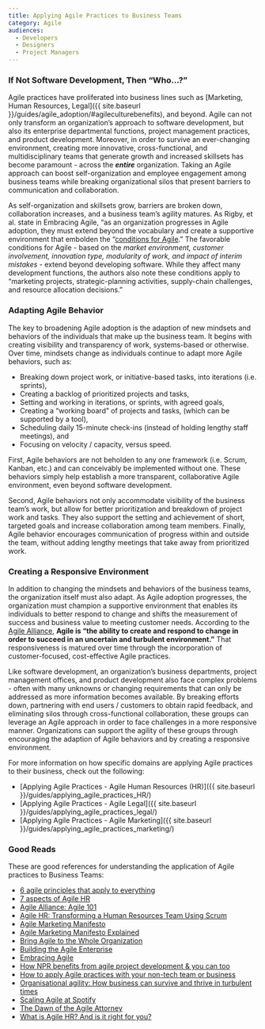 ```yaml
---
title: Applying Agile Practices to Business Teams
category: Agile
audiences:
  - Developers
  - Designers
  - Project Managers
---
```


### If Not Software Development, Then “Who…?”

Agile practices have proliferated into business lines such as [Marketing, Human Resources, Legal]({{ site.baseurl }}/guides/agile_adoption/#agileculturebenefits), and beyond. Agile can not only transform an organization’s approach to software development, but also its enterprise departmental functions, project management practices, and product development. Moreover, in order to survive an ever-changing environment, creating more innovative, cross-functional, and multidisciplinary teams that generate growth and increased skillsets has become paramount - across the _**entire**_ organization. Taking an Agile approach can boost self-organization and employee engagement among business teams while breaking organizational silos that present barriers to communication and collaboration.

As self-organization and skillsets grow, barriers are broken down, collaboration increases, and a business team’s agility matures. As Rigby, et al. state in Embracing Agile, “as an organization progresses in Agile adoption, they must extend beyond the vocabulary and create a supportive environment that embolden the “[conditions for Agile](https://hbr.org/2016/05/embracing-agile).” The favorable conditions for Agile - based on the *market environment, customer involvement, innovation type, modularity of work, and impact of interim mistakes* - extend beyond developing software. While they affect many development functions, the authors also note these conditions apply to “marketing projects, strategic-planning activities, supply-chain challenges, and resource allocation decisions.”


### Adapting Agile Behavior

The key to broadening Agile adoption is the adaption of new mindsets and behaviors of the individuals that make up the business team. It begins with creating visibility and transparency of work, systems-based or otherwise. Over time, mindsets change as individuals continue to adapt more Agile behaviors, such as:

* Breaking down project work, or initiative-based tasks, into iterations (i.e. sprints),
* Creating a backlog of prioritized projects and tasks,
* Setting and working in iterations, or sprints, with agreed goals,
* Creating a “working board” of projects and tasks, (which can be supported by a tool),
* Scheduling daily 15-minute check-ins (instead of holding lengthy staff meetings), and
* Focusing on velocity / capacity, versus speed.

First, Agile behaviors are not beholden to any one framework (i.e. Scrum, Kanban, etc.) and can conceivably be implemented without one. These behaviors simply help establish a more transparent, collaborative Agile environment, even beyond software development.

Second, Agile behaviors not only accommodate visibility of the business team’s work, but allow for better prioritization and breakdown of project work and tasks. They also support the setting and achievement of short, targeted goals and increase collaboration among team members. Finally, Agile behavior encourages communication of progress within and outside the team, without adding lengthy meetings that take away from prioritized work.


### Creating a Responsive Environment

In addition to changing the mindsets and behaviors of the business teams, the organization itself must also adapt. As Agile adoption progresses, the organization must champion a supportive environment that enables its individuals to better respond to change and shifts the measurement of success and business value to meeting customer needs. According to the [Agile Alliance](https://www.agilealliance.org/agile101/), **Agile is “the ability to create and respond to change in order to succeed in an uncertain and turbulent environment.”** That responsiveness is matured over time through the incorporation of customer-focused, cost-effective Agile practices.

Like software development, an organization’s business departments, project management offices, and product development also face complex problems - often with many unknowns or changing requirements that can only be addressed as more information becomes available. By breaking efforts down, partnering with end users / customers to obtain rapid feedback, and eliminating silos through cross-functional collaboration, these groups can leverage an Agile approach in order to face challenges in a more responsive manner. Organizations can support the agility of these groups through encouraging the adaption of Agile behaviors and by creating a responsive environment.

For more information on how specific domains are applying Agile practices to their business, check out the following:

* [Applying Agile Practices - Agile Human Resources (HR)]({{ site.baseurl }}/guides/applying_agile_practices_HR/)
* [Applying Agile Practices - Agile Legal]({{ site.baseurl }}/guides/applying_agile_practices_legal/)
* [Applying Agile Practices - Agile Marketing]({{ site.baseurl }}/guides/applying_agile_practices_marketing/)


### Good Reads

These are good references for understanding the application of Agile practices to Business Teams:

* [6 agile principles that apply to everything](http://www.cio.com/article/2971822/agile-development/6-agile-principles-that-apply-to-everything.html)
* [7 aspects of Agile HR](https://hrtrendinstitute.com/2015/02/14/7-aspects-of-agile-hr/)
* [Agile Alliance: Agile 101](https://www.agilealliance.org/agile101/)
* [Agile HR: Transforming a Human Resources Team Using Scrum](http://www.slideshare.net/seedbox/hr-programspublic?next_slideshow=1)
* [Agile Marketing Manifesto](http://agilemarketingmanifesto.org/)
* [Agile Marketing Manifesto Explained](http://theagilemarketer.net/agile-marketing-manifesto-explained/)
* [Bring Agile to the Whole Organization](https://hbr.org/2014/11/bring-agile-to-the-whole-organization)
* [Building the Agile Enterprise](http://www.slideshare.net/jbersin/impact-2012-keynote-josh-bersin)
* [Embracing Agile](https://hbr.org/2016/05/embracing-agile)
* [How NPR benefits from agile project development & you can too](http://www.poynter.org/2012/how-npr-benefits-from-agile-project-development-you-can-too/175487/)
* [How to apply Agile practices with your non-tech team or business](http://www.techrepublic.com/article/how-to-apply-agile-practices-with-your-non-tech-team-or-business/)
* [Organisational agility: How business can survive and thrive in turbulent times](https://www.cfoinnovation.com/organisational-agility-how-business-can-survive-and-thrive-turbulent-times)
* [Scaling Agile at Spotify](https://techcrunch.com/2012/11/17/heres-how-spotify-scales-up-and-stays-agile-it-runs-squads-like-lean-startups/)
* [The Dawn of the Agile Attorney](http://www.lawpracticetoday.org/article/dawn-agile-attorney/)
* [What is Agile HR? And is it right for you?](http://www.hrsg.ca/what-is-agile-hr-and-is-it-right-for-you/)
